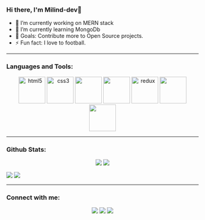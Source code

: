 ### Hi there, I'm Milind-dev👋

- 🔭 I’m currently working on MERN stack
- 🌱 I’m currently learning MongoDb
- 🥅 Goals: Contribute more to Open Source projects.
- ⚡ Fun fact: I love to football.

--- 

### Languages and Tools:

<p align="center" >
    <img src="https://devicons.github.io/devicon/devicon.git/icons/html5/html5-original-wordmark.svg" alt="html5" width="70" height="70"/>
    <img src="https://devicons.github.io/devicon/devicon.git/icons/css3/css3-original-wordmark.svg" alt="css3" width="70" height="70"/> 
    <img src="https://media3.giphy.com/media/ln7z2eWriiQAllfVcn/200w.webp" width="70">
    <img src="https://i.giphy.com/media/eNAsjO55tPbgaor7ma/200w.webp" width="70">
    <img src="https://devicons.github.io/devicon/devicon.git/icons/redux/redux-original.svg" alt="redux" width="70" height="70"/>
    <img src="https://i.giphy.com/media/KzJkzjggfGN5Py6nkT/200.webp" width="70">
    <img src="https://i.giphy.com/media/IdyAQJVN2kVPNUrojM/200.webp" width="70">
</p> 


--- 

### Github Stats:

<p align="center">
    <img src="https://github-readme-stats.vercel.app/api?username=Milind-dev&show_icons=true"/>
    <img src="https://github-readme-stats.vercel.app/api/top-langs/?username=Milind-dev&exclude_repo=Instagram-Follower-Analysis&langs_count=10&layout=compact"/>
</p>


<img src="https://github-readme-stats.vercel.app/api?username=Milind-dev&amp;&amp;show_icons=true&amp;title_color=ffffff&amp;icon_color=bb2acf&amp;text_color=daf7dc&amp;bg_color=151515">


<img src="https://github-readme-stats.vercel.app/api/top-langs/?username=Milind-dev&amp;text_color=00FF66&amp;theme=dark&amp;hide_langs_below=1%22%20style=%22max-width:%20100%;">

--- 

### Connect with me:

<p align="center">
  <i>
    <a href="https://github.com/Milind-dev"><img src="https://img.shields.io/badge/-github.io-000000?style=for-the-badge&logo=react&logoColor=white&hide=contribs"></a>
    <a href="mailto:milinddev1011@gmail.com"><img src="https://img.shields.io/badge/-GMAIL-D14836?style=for-the-badge&logo=gmail&logoColor=white"></a> 
    <a href="https://www.linkedin.com/in/milind-dev-bba1b119a/"><img src="https://img.shields.io/badge/-LINKEDIN-0077B5?style=for-the-badge&logo=linkedin&logoColor=white"></a>
  </i>
</p>


[website]: https://github.com/Milind-dev/
[twitter]: https://twitter.com/Milind
[linkedin]: https://www.linkedin.com/in/alok-kothiyal-025191119/
